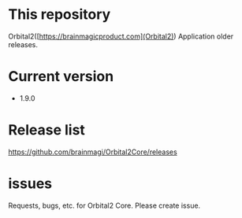 # This repository
Orbital2([https://brainmagicproduct.com](Orbital2)) Application older releases.


# Current version
- 1.9.0

# Release list
https://github.com/brainmagi/Orbital2Core/releases

# issues
Requests, bugs, etc. for Orbital2 Core. Please create issue.
